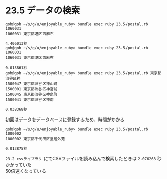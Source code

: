 # 23.5 データの検索

```
goh@goh ~/s/g/u/enjoyable_ruby> bundle exec ruby 23.5/postal.rb 1060031
1060031 東京都港区西麻布

4.406013秒
goh@goh ~/s/g/u/enjoyable_ruby> bundle exec ruby 23.5/postal.rb 1060031
1060031 東京都港区西麻布

0.013861秒
goh@goh ~/s/g/u/enjoyable_ruby> bundle exec ruby 23.5/postal.rb 東京都渋谷区神
1500047 東京都渋谷区神山町
1500001 東京都渋谷区神宮前
1500045 東京都渋谷区神泉町
1500041 東京都渋谷区神南

0.038368秒
```

初回はデータをデータベースに登録するため、時間がかかる

```
goh@goh ~/s/g/u/enjoyable_ruby> bundle exec ruby 23.5/postal.rb 1000002
1000002 東京都千代田区皇居外苑

0.013875秒
```

`23.2 csvライブラリ` にてCSVファイルを読み込んで検索したときは `2.076263` 秒かかっていた  
50倍速くなっている

